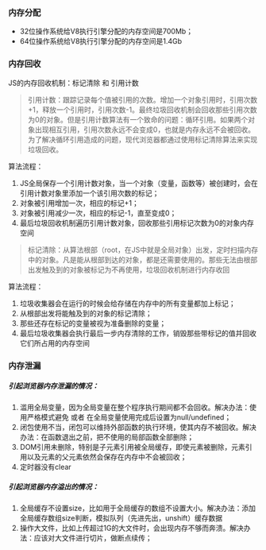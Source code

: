 ### 内存分配
- 32位操作系统给V8执行引擎分配的内存空间是700Mb；
- 64位操作系统给V8执行引擎分配的内存空间是1.4Gb

### 内存回收
JS的内存回收机制：标记清除 和 引用计数
> 引用计数：跟踪记录每个值被引用的次数。增加一个对象引用时，引用次数+1，释放一个引用时，引用次数-1。最终垃圾回收机制会回收那些引用次数为0的对象。但是引用计数算法有一个致命的问题：循环引用。如果两个对象出现相互引用，引用次数永远不会变成0，也就是内存永远不会被回收。为了解决循环引用造成的问题，现代浏览器都通过使用标记清除算法来实现垃圾回收。

算法流程：
1. JS全局保存一个引用计数对象，当一个对象（变量，函数等）被创建时，会在引用计数对象里添加一个该引用次数的标记；
2. 对象被引用增加一次，相应的标记+1；
3. 对象被引用减少一次，相应的标记-1，直至变成0；
4. 最后垃圾回收机制遍历引用计数对象，回收那些引用标记次数为0的对象内存空间

> 标记清除：从算法根部（root，在JS中就是全局对象）出发，定时扫描内存中的对象。凡是能从根部到达的对象，都是还需要使用的。那些无法由根部出发触及到的对象被标记为不再使用，垃圾回收机制进行内存收回

算法流程：
1. 垃圾收集器会在运行的时候会给存储在内存中的所有变量都加上标记；
2. 从根部出发将能触及到的对象的标记清除；
3. 那些还存在标记的变量被视为准备删除的变量；
4. 最后垃圾收集器会执行最后一步内存清除的工作，销毁那些带标记的值并回收它们所占用的内存空间

### 内存泄漏
##### 引起浏览器内存泄漏的情况：
1. 滥用全局变量，因为全局变量在整个程序执行期间都不会回收。解决办法：使用严格模式避免 或者 在全局变量使用完成后设置为null/undefined；
2. 闭包使用不当，闭包可以维持外部函数的执行环境，使其内存不被回收。解决办法：在函数退出之前，把不使用的局部函数全部删除；
3. DOM引用未删除，特别是子元素引用被全局缓存，即使元素被删除，元素引用以及元素的父元素依然会保存在内存中不会被回收； 
4. 定时器没有clear

##### 引起浏览器内存溢出的情况：
1. 全局缓存不设置size，比如用于全局缓存的数组不设置大小。解决办法：添加全局缓存数组size判断，模拟队列（先进先出，unshift）缓存数据
2. 操作大文件，比如上传超过1G的大文件时，会出现内存不够而奔溃。解决办法：应该对大文件进行切片，做断点续传；
